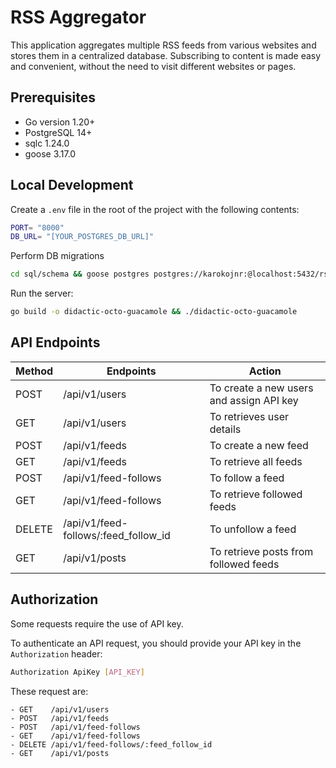 # RSS Aggregator

This application aggregates multiple RSS feeds from various websites and stores them in a centralized database. Subscribing to content is made easy and convenient, without the need to visit different websites or pages.

## Prerequisites
 - Go version 1.20+
 - PostgreSQL 14+
 - sqlc 1.24.0
 - goose 3.17.0

## Local Development

Create a `.env` file in the root of the project with the following contents:

```bash
PORT= "8000"
DB_URL= "[YOUR_POSTGRES_DB_URL]"
```

Perform DB migrations

```bash
cd sql/schema && goose postgres postgres://karokojnr:@localhost:5432/rssagg up && cd ../../ && sqlc generate
```

Run the server:

```bash
go build -o didactic-octo-guacamole && ./didactic-octo-guacamole
```

## API Endpoints
| Method | Endpoints | Action |
| --- | --- | --- |
| POST | /api/v1/users | To create a new users and assign API key |
| GET | /api/v1/users | To retrieves user details |
| POST | /api/v1/feeds | To create a new feed |
| GET | /api/v1/feeds | To retrieve all feeds |
| POST | /api/v1/feed-follows | To follow a feed |
| GET | /api/v1/feed-follows | To retrieve followed feeds |
| DELETE | /api/v1/feed-follows/:feed_follow_id | To unfollow a feed |
| GET | /api/v1/posts | To retrieve posts from followed feeds |


## Authorization


Some requests require the use of API key.

To authenticate an API request, you should provide your API key in the `Authorization` header:

```bash
Authorization ApiKey [API_KEY]
``````

These request are:
    
    - GET    /api/v1/users
    - POST   /api/v1/feeds
    - POST   /api/v1/feed-follows
    - GET    /api/v1/feed-follows
    - DELETE /api/v1/feed-follows/:feed_follow_id
    - GET    /api/v1/posts
